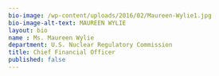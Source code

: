 ```yaml
---
bio-image: /wp-content/uploads/2016/02/Maureen-Wylie1.jpg
bio-image-alt-text: MAUREEN WYLIE
layout: bio
name : Ms. Maureen Wylie
department: U.S. Nuclear Regulatory Commission
title: Chief Financial Officer
published: false
---
```

